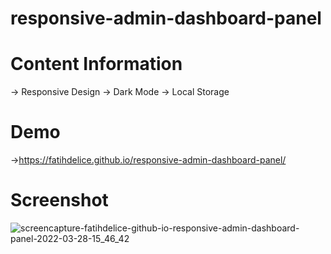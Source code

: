 # responsive-admin-dashboard-panel
# Content Information
→ Responsive Design
→ Dark Mode
→ Local Storage

# Demo
→https://fatihdelice.github.io/responsive-admin-dashboard-panel/

# Screenshot
![screencapture-fatihdelice-github-io-responsive-admin-dashboard-panel-2022-03-28-15_46_42](https://user-images.githubusercontent.com/53579912/160400944-5851f1e1-cd32-413f-90ad-b86dc86d262e.png)
